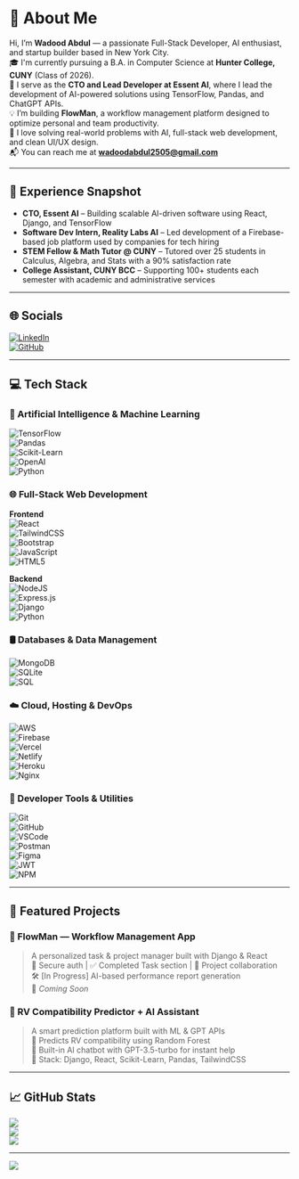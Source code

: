 # 👋 About Me

Hi, I’m **Wadood Abdul** — a passionate Full-Stack Developer, AI enthusiast, and startup builder based in New York City.  
🎓 I'm currently pursuing a B.A. in Computer Science at **Hunter College, CUNY** (Class of 2026).  
🚀 I serve as the **CTO and Lead Developer at Essent AI**, where I lead the development of AI-powered solutions using TensorFlow, Pandas, and ChatGPT APIs.  
💡 I’m building **FlowMan**, a workflow management platform designed to optimize personal and team productivity.  
🧠 I love solving real-world problems with AI, full-stack web development, and clean UI/UX design.  
📬 You can reach me at **wadoodabdul2505@gmail.com**

---

## 💼 Experience Snapshot

- **CTO, Essent AI** – Building scalable AI-driven software using React, Django, and TensorFlow  
- **Software Dev Intern, Reality Labs AI** – Led development of a Firebase-based job platform used by companies for tech hiring  
- **STEM Fellow & Math Tutor @ CUNY** – Tutored over 25 students in Calculus, Algebra, and Stats with a 90% satisfaction rate  
- **College Assistant, CUNY BCC** – Supporting 100+ students each semester with academic and administrative services  

---

## 🌐 Socials

[![LinkedIn](https://img.shields.io/badge/LinkedIn-%230077B5.svg?logo=linkedin&logoColor=white)](https://www.linkedin.com/in/abdul-wadood1235/)  
[![GitHub](https://img.shields.io/badge/GitHub-%2312100E.svg?style=for-the-badge&logo=github&logoColor=white)](https://github.com/WadoodAbdul25)

---

## 💻 Tech Stack

### 🧠 Artificial Intelligence & Machine Learning
![TensorFlow](https://img.shields.io/badge/TensorFlow-FF6F00?style=for-the-badge&logo=tensorflow&logoColor=white)  
![Pandas](https://img.shields.io/badge/pandas-150458?style=for-the-badge&logo=pandas&logoColor=white)  
![Scikit-Learn](https://img.shields.io/badge/scikit%20learn-F7931E?style=for-the-badge&logo=scikit-learn&logoColor=white)  
![OpenAI](https://img.shields.io/badge/OpenAI-412991?style=for-the-badge&logo=openai&logoColor=white)  
![Python](https://img.shields.io/badge/Python-3670A0?style=for-the-badge&logo=python&logoColor=ffdd54)

### 🌐 Full-Stack Web Development

**Frontend**  
![React](https://img.shields.io/badge/react-%2320232a.svg?style=for-the-badge&logo=react&logoColor=%2361DAFB)  
![TailwindCSS](https://img.shields.io/badge/tailwindcss-%2338B2AC.svg?style=for-the-badge&logo=tailwind-css&logoColor=white)  
![Bootstrap](https://img.shields.io/badge/bootstrap-%23563D7C.svg?style=for-the-badge&logo=bootstrap&logoColor=white)  
![JavaScript](https://img.shields.io/badge/javascript-%23323330.svg?style=for-the-badge&logo=javascript&logoColor=%23F7DF1E)  
![HTML5](https://img.shields.io/badge/html5-%23E34F26.svg?style=for-the-badge&logo=html5&logoColor=white)

**Backend**  
![NodeJS](https://img.shields.io/badge/node.js-6DA55F?style=for-the-badge&logo=node.js&logoColor=white)  
![Express.js](https://img.shields.io/badge/express.js-%23404d59.svg?style=for-the-badge&logo=express&logoColor=%2361DAFB)  
![Django](https://img.shields.io/badge/django-%23092E20.svg?style=for-the-badge&logo=django&logoColor=white)  
![Python](https://img.shields.io/badge/python-3670A0?style=for-the-badge&logo=python&logoColor=ffdd54)

### 🛢️ Databases & Data Management
![MongoDB](https://img.shields.io/badge/MongoDB-%234ea94b.svg?style=for-the-badge&logo=mongodb&logoColor=white)  
![SQLite](https://img.shields.io/badge/sqlite-%2307405e.svg?style=for-the-badge&logo=sqlite&logoColor=white)  
![SQL](https://img.shields.io/badge/SQL-025E8C?style=for-the-badge&logo=sqlite&logoColor=white)

### ☁️ Cloud, Hosting & DevOps
![AWS](https://img.shields.io/badge/AWS-232F3E?style=for-the-badge&logo=amazonaws&logoColor=white)  
![Firebase](https://img.shields.io/badge/firebase-ffca28?style=for-the-badge&logo=firebase&logoColor=black)  
![Vercel](https://img.shields.io/badge/vercel-%23000000.svg?style=for-the-badge&logo=vercel&logoColor=white)  
![Netlify](https://img.shields.io/badge/netlify-%23000000.svg?style=for-the-badge&logo=netlify&logoColor=#00C7B7)  
![Heroku](https://img.shields.io/badge/heroku-%23430098.svg?style=for-the-badge&logo=heroku&logoColor=white)  
![Nginx](https://img.shields.io/badge/nginx-%23009639.svg?style=for-the-badge&logo=nginx&logoColor=white)

### 🧰 Developer Tools & Utilities
![Git](https://img.shields.io/badge/Git-F05032?style=for-the-badge&logo=git&logoColor=white)  
![GitHub](https://img.shields.io/badge/GitHub-%2312100E.svg?style=for-the-badge&logo=github&logoColor=white)  
![VSCode](https://img.shields.io/badge/VSCode-007ACC?style=for-the-badge&logo=visual-studio-code&logoColor=white)  
![Postman](https://img.shields.io/badge/Postman-FF6C37?style=for-the-badge&logo=postman&logoColor=white)  
![Figma](https://img.shields.io/badge/figma-%23F24E1E.svg?style=for-the-badge&logo=figma&logoColor=white)  
![JWT](https://img.shields.io/badge/JWT-black?style=for-the-badge&logo=JSON%20web%20tokens)  
![NPM](https://img.shields.io/badge/NPM-%23000000.svg?style=for-the-badge&logo=npm&logoColor=white)

---

## 🔭 Featured Projects

### 🔹 FlowMan — Workflow Management App  
> A personalized task & project manager built with Django & React  
> 🔐 Secure auth | ✅ Completed Task section | 🔁 Project collaboration  
> 🛠️ [In Progress] AI-based performance report generation  
> 🔗 *Coming Soon*

### 🔹 RV Compatibility Predictor + AI Assistant  
> A smart prediction platform built with ML & GPT APIs  
> 🎯 Predicts RV compatibility using Random Forest  
> 💬 Built-in AI chatbot with GPT-3.5-turbo for instant help  
> 📍 Stack: Django, React, Scikit-Learn, Pandas, TailwindCSS

---

## 📈 GitHub Stats

![](https://github-readme-stats.vercel.app/api?username=WadoodAbdul25&theme=dark&hide_border=false)<br/>
![](https://github-readme-streak-stats.herokuapp.com/?user=WadoodAbdul25&theme=dark&hide_border=false)<br/>
![](https://github-readme-stats.vercel.app/api/top-langs/?username=WadoodAbdul25&theme=dark&hide_border=false&layout=compact)

---

[![](https://visitcount.itsvg.in/api?id=WadoodAbdul25&icon=0&color=0)](https://visitcount.itsvg.in)

<!-- Proudly built by Wadood Abdul | Resume-Driven README -->
